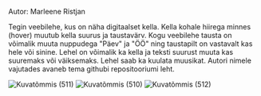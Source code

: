 Autor: Marleene Ristjan

Tegin veebilehe, kus on näha digitaalset kella. Kella kohale hiirega minnes (hover) muutub kella suurus ja taustavärv. Kogu veebilehe tausta on võimalik muuta 
nuppudega "Päev" ja "ÖÖ" ning taustapilt on vastavalt kas hele või sinine. Lehel on võimalik ka kella ja teksti suurust muuta kas suuremaks või väiksemaks. 
Lehel saab ka kuulata muusikat. Autori nimele vajutades avaneb tema githubi repositooriumi leht.


![Kuvatõmmis (511)](https://user-images.githubusercontent.com/90316863/156944102-b9375b19-621c-412c-af64-0f0883df4b0d.png)
![Kuvatõmmis (510)](https://user-images.githubusercontent.com/90316863/156944104-2e13f57a-6316-4a0c-b292-e9b8d15f2fb3.png)
![Kuvatõmmis (512)](https://user-images.githubusercontent.com/90316863/156944106-5f86dda1-48a3-4681-b9a8-82deea3d096d.png)

